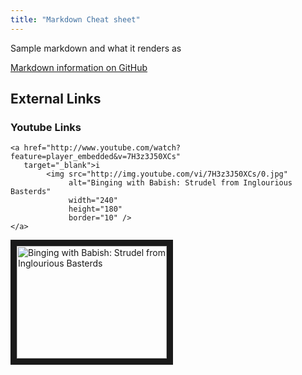 ```yaml
---
title: "Markdown Cheat sheet"
---
```


Sample markdown and what it renders as

[Markdown information on GitHub](https://github.com/adam-p/markdown-here/wiki/Markdown-Cheatsheet)

## External Links

### Youtube Links
```
<a href="http://www.youtube.com/watch?feature=player_embedded&v=7H3z3J50XCs"
   target="_blank">i
        <img src="http://img.youtube.com/vi/7H3z3J50XCs/0.jpg" 
             alt="Binging with Babish: Strudel from Inglourious Basterds" 
             width="240" 
             height="180" 
             border="10" />
</a>
```

<a href="http://www.youtube.com/watch?feature=player_embedded&v=7H3z3J50XCs" target="_blank">
    <img src="http://img.youtube.com/vi/7H3z3J50XCs/0.jpg" alt="Binging with Babish: Strudel from Inglourious Basterds" width="240" height="180" border="10" />
</a>


